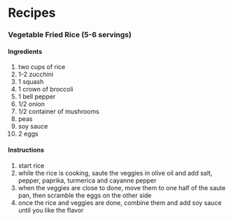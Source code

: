 # Recipes

### Vegetable Fried Rice (5-6 servings)
#### Ingredients
1) two cups of rice
2) 1-2 zucchini
3) 1 squash
4) 1 crown of broccoli 
5) 1 bell pepper
6) 1/2 onion
7) 1/2 container of mushrooms
8) peas
9) soy sauce
10) 2 eggs

#### Instructions
1) start rice
2) while the rice is cooking, saute the veggies in olive oil and add salt, pepper, paprika, turmerica and cayanne pepper
3) when the veggies are close to done, move them to one half of the saute pan, then scramble the eggs on the other side
4) once the rice and veggies are done, combine them and add soy sauce until you like the flavor